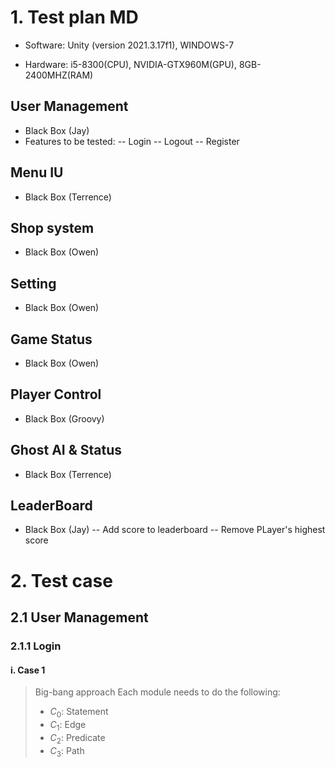 # 1. Test plan MD

- Software: Unity (version 2021.3.17f1), WINDOWS-7

- Hardware: i5-8300(CPU), NVIDIA-GTX960M(GPU), 8GB-2400MHZ(RAM)

## User Management
- Black Box (Jay)
- Features to be tested:
-- Login
-- Logout
-- Register

## Menu IU
- Black Box (Terrence)

## Shop system 
- Black Box (Owen)

## Setting
- Black Box (Owen)

## Game Status
- Black Box (Owen)

## Player Control
- Black Box (Groovy)

## Ghost AI & Status
- Black Box (Terrence)

## LeaderBoard
- Black Box (Jay)
-- Add score to leaderboard
-- Remove PLayer's highest score

# 2. Test case
## 2.1 User Management
### 2.1.1 Login
#### i. Case 1
> 


> Big-bang approach
> Each module needs to do the following:
> - $C_0$: Statement
> - $C_1$: Edge
> - $C_2$: Predicate
> - $C_3$: Path

